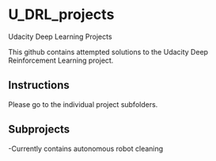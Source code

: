 # U_DRL_projects
Udacity Deep Learning Projects

This github contains attempted solutions to the Udacity Deep Reinforcement Learning project.

## Instructions
Please go to the individual project subfolders.

## Subprojects

-Currently contains autonomous robot cleaning

